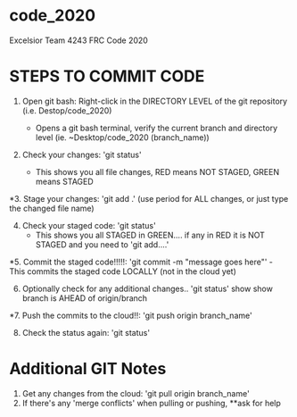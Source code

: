 # code_2020
Excelsior Team 4243 FRC Code 2020


# STEPS TO COMMIT CODE

1. Open git bash: Right-click in the DIRECTORY LEVEL of the git repository (i.e. Destop/code_2020)
	- Opens a git bash terminal, verify the current branch and directory level (ie. ~Desktop/code_2020 (branch_name))
	
2. Check your changes: 'git status'
	- This shows you all file changes, RED means NOT STAGED, GREEN means STAGED
	
*3. Stage your changes: 'git add .' (use period for ALL changes, or just type the changed file name)

4. Check your staged code: 'git status'
	- This shows you all STAGED in GREEN.... if any in RED it is NOT STAGED and you need to 'git add....' 
	
*5. Commit the staged code!!!!!: 'git commit -m "message goes here"'
	- This commits the staged code LOCALLY (not in the cloud yet)
	
6. Optionally check for any additional changes.. 'git status' show show branch is AHEAD of origin/branch 

*7. Push the commits to the cloud!!: 'git push origin branch_name'

8. Check the status again: 'git status'

# Additional GIT Notes
1. Get any changes from the cloud: 'git pull origin branch_name'
2. If there's any 'merge conflicts' when pulling or pushing, **ask for help
